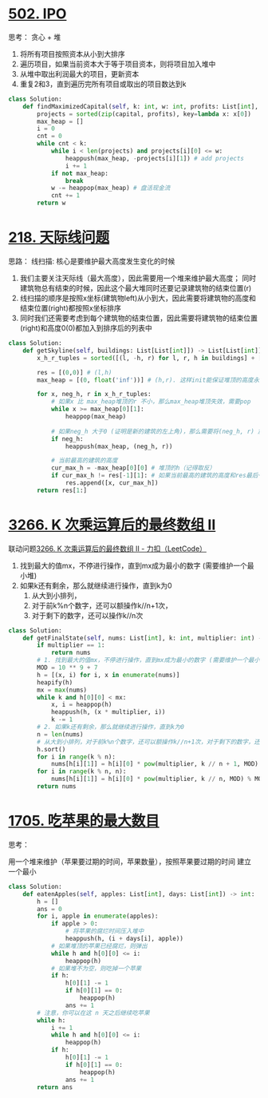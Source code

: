 # [502. IPO](https://leetcode.cn/problems/ipo/)
思考：
贪心 + 堆
1. 将所有项目按照资本从小到大排序
2. 遍历项目，如果当前资本大于等于项目资本，则将项目加入堆中
3. 从堆中取出利润最大的项目，更新资本
4. 重复2和3，直到遍历完所有项目或取出的项目数达到k
```python fold
class Solution:
    def findMaximizedCapital(self, k: int, w: int, profits: List[int], capital: List[int]) -> int:
        projects = sorted(zip(capital, profits), key=lambda x: x[0])
        max_heap = []
        i = 0
        cnt = 0
        while cnt < k:
            while i < len(projects) and projects[i][0] <= w:
                heappush(max_heap, -projects[i][1]) # add projects
                i += 1
            if not max_heap:
                break
            w -= heappop(max_heap) # 盘活现金流
            cnt += 1
        return w
```

# [218. 天际线问题](https://leetcode.cn/problems/the-skyline-problem/)
思路：
线扫描: 核心是要维护最大高度发生变化的时候
1. 我们主要关注天际线（最大高度），因此需要用一个堆来维护最大高度； 同时建筑物总有结束的时候，因此这个最大堆同时还要记录建筑物的结束位置(r)
2. 线扫描的顺序是按照x坐标(建筑物left)从小到大，因此需要将建筑物的高度和结束位置(right)都按照x坐标排序
3. 同时我们还需要考虑到每个建筑物的结束位置，因此需要将建筑物的结束位置(right)和高度0(0)都加入到排序后的列表中
```python fold
class Solution:
    def getSkyline(self, buildings: List[List[int]]) -> List[List[int]]:
        x_h_r_tuples = sorted([(l, -h, r) for l, r, h in buildings] + [(r, 0, 0) for _, r, _ in buildings])

        res = [(0,0)] # (l,h)
        max_heap = [(0, float('inf'))] # (h,r). 这样init能保证堆顶的高度永远是最高的 （可以看作是地平线）

        for x, neg_h, r in x_h_r_tuples:
            # 如果x 比 max_heap堆顶的r 不小，那么max_heap堆顶失效，需要pop
            while x >= max_heap[0][1]:
                heappop(max_heap)
            
            # 如果neg_h 大于0 (证明是新的建筑的左上角)，那么需要将(neg_h, r) 加入max_heap
            if neg_h:
                heappush(max_heap, (neg_h, r))

            # 当前最高的建筑的高度
            cur_max_h = -max_heap[0][0] # 堆顶的h（记得取反）
            if cur_max_h != res[-1][1]: # 如果当前最高的建筑的高度和res最后一个元素的高度不一样，那么需要将(x, cur_max_h) 加入res
                res.append([x, cur_max_h])
        return res[1:]
```

# [3266. K 次乘运算后的最终数组 II](https://leetcode.cn/problems/final-array-state-after-k-multiplication-operations-ii/)
联动问题[3266. K 次乘运算后的最终数组 II - 力扣（LeetCode）](https://leetcode.cn/problems/final-array-state-after-k-multiplication-operations-ii?envType=daily-question&envId=2024-12-14) 
1. 找到最大的值mx，不停进行操作，直到mx成为最小的数字 (需要维护一个最小堆)
2. 如果k还有剩余，那么就继续进行操作，直到k为0
	1. 从大到小排列，
	2. 对于前k%n个数字，还可以额操作k//n+1次，
	3. 对于剩下的数字，还可以操作k//n次
```python fold
class Solution:
    def getFinalState(self, nums: List[int], k: int, multiplier: int) -> List[int]:
        if multiplier == 1:
            return nums
        # 1. 找到最大的值mx，不停进行操作，直到mx成为最小的数字 (需要维护一个最小堆)
        MOD = 10 ** 9 + 7
        h = [(x, i) for i, x in enumerate(nums)]
        heapify(h)
        mx = max(nums)
        while k and h[0][0] < mx:
            x, i = heappop(h)
            heappush(h, (x * multiplier, i))
            k -= 1
        # 2. 如果k还有剩余，那么就继续进行操作，直到k为0
        n = len(nums)
        # 从大到小排列，对于前k%n个数字，还可以额操作k//n+1次，对于剩下的数字，还可以操作k//n次
        h.sort()
        for i in range(k % n):
            nums[h[i][1]] = h[i][0] * pow(multiplier, k // n + 1, MOD) % MOD
        for i in range(k % n, n):
            nums[h[i][1]] = h[i][0] * pow(multiplier, k // n, MOD) % MOD
        return nums
```

# [1705. 吃苹果的最大数目](https://leetcode.cn/problems/maximum-number-of-eaten-apples/)
思考：

用一个堆来维护（苹果要过期的时间，苹果数量），按照苹果要过期的时间 建立 一个最小

```python
class Solution:
    def eatenApples(self, apples: List[int], days: List[int]) -> int:
        h = []
        ans = 0
        for i, apple in enumerate(apples):
            if apple > 0:
                # 将苹果的腐烂时间压入堆中
                heappush(h, (i + days[i], apple))
            # 如果堆顶的苹果已经腐烂，则弹出
            while h and h[0][0] <= i:
                heappop(h)
            # 如果堆不为空，则吃掉一个苹果
            if h:
                h[0][1] -= 1
                if h[0][1] == 0:
                    heappop(h)
                ans += 1
        # 注意，你可以在这 n 天之后继续吃苹果
        while h:
            i += 1
            while h and h[0][0] <= i:
                heappop(h)
            if h:
                h[0][1] -= 1
                if h[0][1] == 0:
                    heappop(h)
                ans += 1
        return ans
```